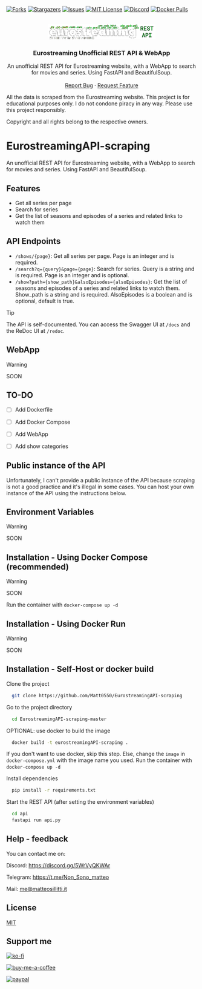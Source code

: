 [![Forks][forks-shield]][forks-url]
[![Stargazers][stars-shield]][stars-url]
[![Issues][issues-shield]][issues-url]
[![MIT License][license-shield]][license-url]
[![Discord][discord-shield]][discord-url]
[![Docker Pulls][docker-shield]][docker-url]

<!-- PROJECT LOGO -->
<br />
<div align="center">
  <a href="https://github.com/Matt0550/EurostreamingAPI-scraping">
    <img src="logo.png" alt="Logo" height="40">
  </a>

  <h3 align="center">Eurostreaming Unofficial REST API & WebApp</h3>

  <p align="center">
    An unofficial REST API for Eurostreaming website, with a WebApp to search for movies and series. Using FastAPI and BeautifulSoup.
    <br />
    <br />
    <a href="https://github.com/Matt0550/EurostreamingAPI-scraping/issues">Report Bug</a>
    ·
    <a href="https://github.com/Matt0550/EurostreamingAPI-scraping/issues">Request Feature</a>
  </p>
</div>

All the data is scraped from the Eurostreaming website. This project is for educational purposes only. I do not condone piracy in any way. Please use this project responsibly. 

Copyright and all rights belong to the respective owners.


# EurostreamingAPI-scraping

An unofficial REST API for Eurostreaming website, with a WebApp to search for movies and series. Using FastAPI and BeautifulSoup.

## Features

- Get all series per page
- Search for series
- Get the list of seasons and episodes of a series and related links to watch them

## API Endpoints

- `/shows/{page}`: Get all series per page. Page is an integer and is required.
- `/search?q={query}&page={page}`: Search for series. Query is a string and is required. Page is an integer and is optional.
- `/show?path={show_path}&alsoEpisodes={alsoEpisodes}`: Get the list of seasons and episodes of a series and related links to watch them. Show_path is a string and is required. AlsoEpisodes is a boolean and is optional, default is true.

> [!TIP]
> The API is self-documented. You can access the Swagger UI at `/docs` and the ReDoc UI at `/redoc`.

## WebApp
> [!WARNING]
> SOON

## TO-DO
- [ ] Add Dockerfile
- [ ] Add Docker Compose
- [ ] Add WebApp
- [ ] Add show categories


## Public instance of the API
Unfortunately, I can't provide a public instance of the API because scraping is not a good practice and it's illegal in some cases. You can host your own instance of the API using the instructions below.

## Environment Variables
> [!WARNING]
> SOON

## Installation - Using Docker Compose (recommended)
> [!WARNING]
> SOON

Run the container with `docker-compose up -d`

## Installation - Using Docker Run
> [!WARNING]
> SOON


## Installation - Self-Host or docker build

Clone the project

```bash
  git clone https://github.com/Matt0550/EurostreamingAPI-scraping
```

Go to the project directory

```bash
  cd EurostreamingAPI-scraping-master
```

OPTIONAL: use docker to build the image

```bash
  docker build -t eurostreamingAPI-scraping .
```
If you don't want to use docker, skip this step.
Else, change the `image` in `docker-compose.yml` with the image name you used.
Run the container with `docker-compose up -d`

Install dependencies

```bash
  pip install -r requirements.txt
```

Start the REST API (after setting the environment variables)

```bash
  cd api
  fastapi run api.py
```

## Help - feedback
You can contact me on:

Discord: https://discord.gg/5WrVyQKWAr

Telegram: https://t.me/Non_Sono_matteo

Mail: <a href="mailto:mail@matteosillitti.it">me@matteosillitti.it</a>

## License

[MIT](https://choosealicense.com/licenses/mit/)

## Support me

[![ko-fi](https://ko-fi.com/img/githubbutton_sm.svg)](https://ko-fi.com/matt05)

[![buy-me-a-coffee](https://www.buymeacoffee.com/assets/img/custom_images/orange_img.png)](https://www.buymeacoffee.com/Matt0550)

[![paypal](https://www.paypalobjects.com/en_US/i/btn/btn_donateCC_LG.gif)](https://paypal.me/sillittimatteo)

[contributors-shield]: https://img.shields.io/github/contributors/Matt0550/EurostreamingAPI-scraping.svg?style=for-the-badge
[contributors-url]: https://github.com/Matt0550/EurostreamingAPI-scraping/graphs/contributors
[forks-shield]: https://img.shields.io/github/forks/Matt0550/EurostreamingAPI-scraping.svg?style=for-the-badge
[forks-url]: https://github.com/Matt0550/EurostreamingAPI-scraping/network/members
[stars-shield]: https://img.shields.io/github/stars/Matt0550/EurostreamingAPI-scraping.svg?style=for-the-badge
[stars-url]: https://github.com/Matt0550/EurostreamingAPI-scraping/stargazers
[issues-shield]: https://img.shields.io/github/issues/Matt0550/EurostreamingAPI-scraping.svg?style=for-the-badge
[issues-url]: https://github.com/Matt0550/EurostreamingAPI-scraping/issues
[license-shield]: https://img.shields.io/github/license/Matt0550/EurostreamingAPI-scraping.svg?style=for-the-badge
[license-url]: https://github.com/Matt0550/EurostreamingAPI-scraping/blob/master/LICENSE
[discord-shield]: https://img.shields.io/discord/828990499507404820?style=for-the-badge
[discord-url]: https://discord.gg/5WrVyQKWAr
[docker-shield]: https://img.shields.io/docker/pulls/matt0550/panini-progno?style=for-the-badge
[docker-url]: https://hub.docker.com/r/matt0550/panini-progno